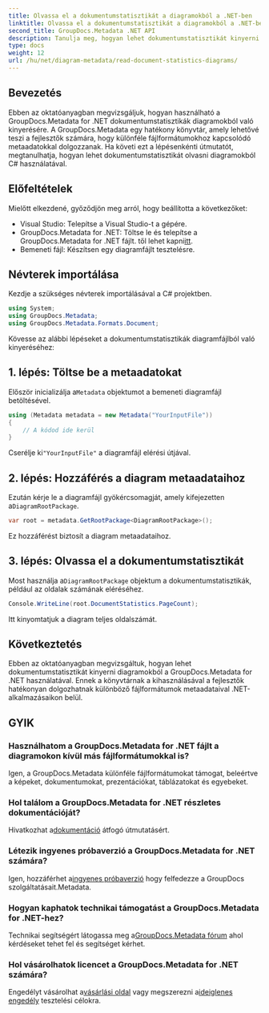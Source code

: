 ```yaml
---
title: Olvassa el a dokumentumstatisztikát a diagramokból a .NET-ben
linktitle: Olvassa el a dokumentumstatisztikát a diagramokból a .NET-ben
second_title: GroupDocs.Metadata .NET API
description: Tanulja meg, hogyan lehet dokumentumstatisztikát kinyerni diagramokból a .NET-ben a GroupDocs.Metadata, egy hatékony metaadat-kezelési könyvtár segítségével.
type: docs
weight: 12
url: /hu/net/diagram-metadata/read-document-statistics-diagrams/
---
```

## Bevezetés
Ebben az oktatóanyagban megvizsgáljuk, hogyan használható a GroupDocs.Metadata for .NET dokumentumstatisztikák diagramokból való kinyerésére. A GroupDocs.Metadata egy hatékony könyvtár, amely lehetővé teszi a fejlesztők számára, hogy különféle fájlformátumokhoz kapcsolódó metaadatokkal dolgozzanak. Ha követi ezt a lépésenkénti útmutatót, megtanulhatja, hogyan lehet dokumentumstatisztikát olvasni diagramokból C# használatával.
## Előfeltételek
Mielőtt elkezdené, győződjön meg arról, hogy beállította a következőket:
- Visual Studio: Telepítse a Visual Studio-t a gépére.
-  GroupDocs.Metadata for .NET: Töltse le és telepítse a GroupDocs.Metadata for .NET fájlt. től lehet kapni[itt](https://releases.groupdocs.com/metadata/net/).
- Bemeneti fájl: Készítsen egy diagramfájlt tesztelésre.

## Névterek importálása
Kezdje a szükséges névterek importálásával a C# projektben.
```csharp
using System;
using GroupDocs.Metadata;
using GroupDocs.Metadata.Formats.Document;
```

Kövesse az alábbi lépéseket a dokumentumstatisztikák diagramfájlból való kinyeréséhez:
## 1. lépés: Töltse be a metaadatokat
 Először inicializálja a`Metadata` objektumot a bemeneti diagramfájl betöltésével.
```csharp
using (Metadata metadata = new Metadata("YourInputFile"))
{
    // A kódod ide kerül
}
```
 Cserélje ki`"YourInputFile"` a diagramfájl elérési útjával.
## 2. lépés: Hozzáférés a diagram metaadataihoz
 Ezután kérje le a diagramfájl gyökércsomagját, amely kifejezetten a`DiagramRootPackage`.
```csharp
var root = metadata.GetRootPackage<DiagramRootPackage>();
```
Ez hozzáférést biztosít a diagram metaadataihoz.
## 3. lépés: Olvassa el a dokumentumstatisztikát
 Most használja a`DiagramRootPackage` objektum a dokumentumstatisztikák, például az oldalak számának eléréséhez.
```csharp
Console.WriteLine(root.DocumentStatistics.PageCount);
```
Itt kinyomtatjuk a diagram teljes oldalszámát.

## Következtetés
Ebben az oktatóanyagban megvizsgáltuk, hogyan lehet dokumentumstatisztikát kinyerni diagramokból a GroupDocs.Metadata for .NET használatával. Ennek a könyvtárnak a kihasználásával a fejlesztők hatékonyan dolgozhatnak különböző fájlformátumok metaadataival .NET-alkalmazásaikon belül.

## GYIK
### Használhatom a GroupDocs.Metadata for .NET fájlt a diagramokon kívül más fájlformátumokkal is?
Igen, a GroupDocs.Metadata különféle fájlformátumokat támogat, beleértve a képeket, dokumentumokat, prezentációkat, táblázatokat és egyebeket.
### Hol találom a GroupDocs.Metadata for .NET részletes dokumentációját?
 Hivatkozhat a[dokumentáció](https://reference.groupdocs.com/metadata/net/) átfogó útmutatásért.
### Létezik ingyenes próbaverzió a GroupDocs.Metadata for .NET számára?
 Igen, hozzáférhet a[ingyenes próbaverzió](https://releases.groupdocs.com/) hogy felfedezze a GroupDocs szolgáltatásait.Metadata.
### Hogyan kaphatok technikai támogatást a GroupDocs.Metadata for .NET-hez?
 Technikai segítségért látogassa meg a[GroupDocs.Metadata fórum](https://forum.groupdocs.com/c/metadata/14) ahol kérdéseket tehet fel és segítséget kérhet.
### Hol vásárolhatok licencet a GroupDocs.Metadata for .NET számára?
 Engedélyt vásárolhat a[vásárlási oldal](https://purchase.groupdocs.com/buy) vagy megszerezni a[ideiglenes engedély](https://purchase.groupdocs.com/temporary-license/) tesztelési célokra.
